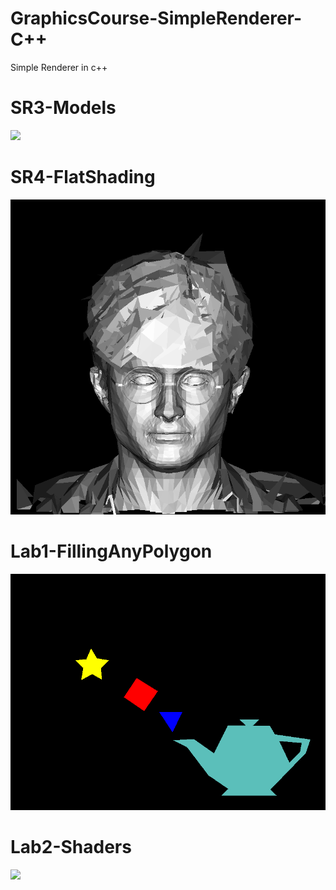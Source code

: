 # GraphicsCourse-SimpleRenderer-C++
Simple Renderer in c++

<h1>SR3-Models </h1>
<img src="images/sr3.bmp" width = "800px" />

<h1> SR4-FlatShading </h1>
<img src="images/sr4.bmp" width = "700px" />

<h1> Lab1-FillingAnyPolygon </h1>
<img src="images/polygon.bmp" width = "700px" />

<h1> Lab2-Shaders </h1>
<img src="images/shaders.bmp" width = "700px" />


